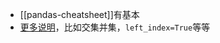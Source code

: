 - [[pandas-cheatsheet]]有基本
- [更多说明](https://zhuanlan.zhihu.com/p/33220881)，比如交集并集，`left_index=True`等等